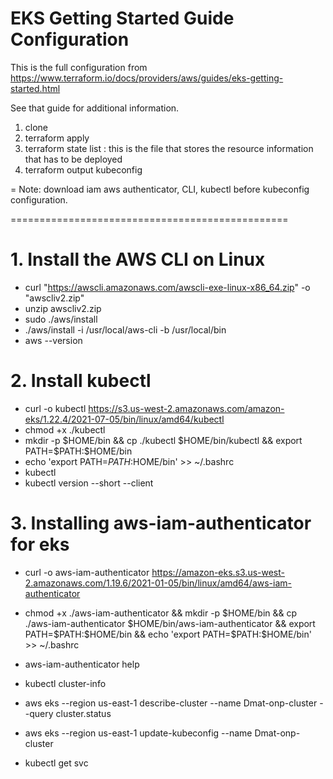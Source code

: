 # EKS Getting Started Guide Configuration

This is the full configuration from https://www.terraform.io/docs/providers/aws/guides/eks-getting-started.html

See that guide for additional information.

1. clone
2. terraform apply
3. terraform state list : this is the file that stores the resource information that has to be deployed
4. terraform output kubeconfig

= Note: download iam aws authenticator, CLI, kubectl before kubeconfig configuration.

================================================

# 1. Install the AWS CLI on Linux

- curl "https://awscli.amazonaws.com/awscli-exe-linux-x86_64.zip" -o "awscliv2.zip"
- unzip awscliv2.zip
- sudo ./aws/install
- ./aws/install -i /usr/local/aws-cli -b /usr/local/bin
- aws --version

# 2. Install kubectl

- curl -o kubectl https://s3.us-west-2.amazonaws.com/amazon-eks/1.22.4/2021-07-05/bin/linux/amd64/kubectl
- chmod +x ./kubectl
- mkdir -p $HOME/bin && cp ./kubectl $HOME/bin/kubectl && export PATH=$PATH:$HOME/bin
- echo 'export PATH=$PATH:$HOME/bin' >> ~/.bashrc
- kubectl
- kubectl version --short --client

# 3. Installing aws-iam-authenticator for eks
- curl -o aws-iam-authenticator https://amazon-eks.s3.us-west-2.amazonaws.com/1.19.6/2021-01-05/bin/linux/amd64/aws-iam-authenticator
- chmod +x ./aws-iam-authenticator &&  mkdir -p $HOME/bin && cp ./aws-iam-authenticator $HOME/bin/aws-iam-authenticator && export PATH=$PATH:$HOME/bin && echo 'export PATH=$PATH:$HOME/bin' >> ~/.bashrc
- aws-iam-authenticator help
- kubectl cluster-info

- aws eks --region us-east-1 describe-cluster --name Dmat-onp-cluster --query cluster.status
- aws eks --region us-east-1 update-kubeconfig --name Dmat-onp-cluster
- kubectl get svc

